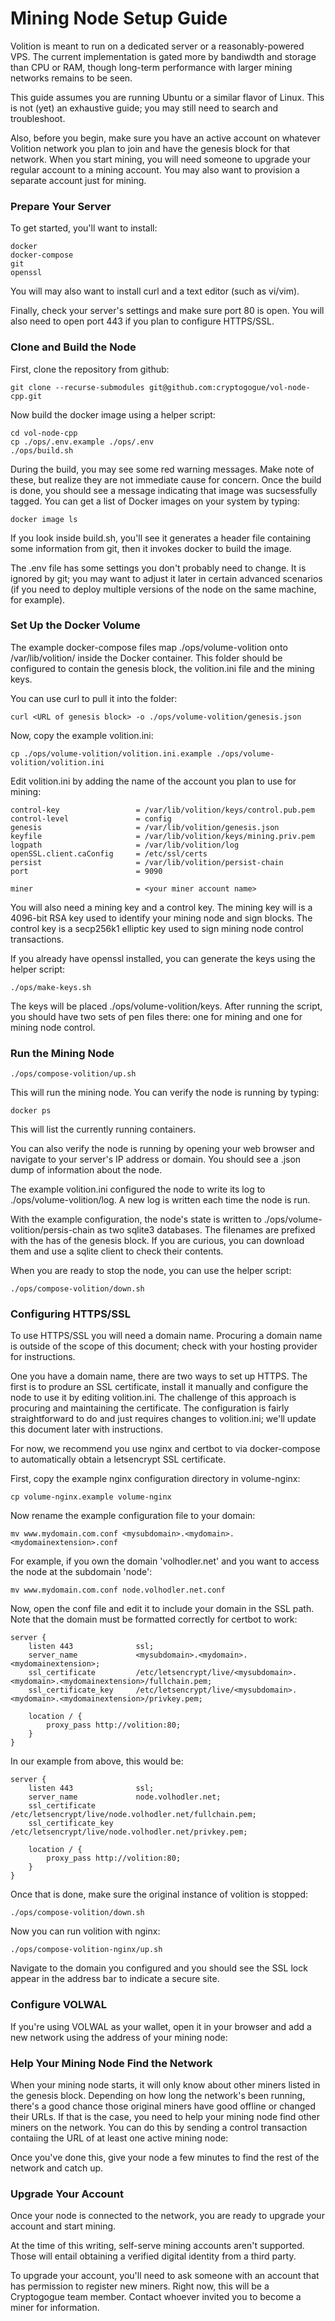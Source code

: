 # Mining Node Setup Guide

Volition is meant to run on a dedicated server or a reasonably-powered VPS. The current implementation is  gated more by bandiwdth and storage than CPU or RAM, though long-term performance with larger mining networks remains to be seen.

This guide assumes you are running Ubuntu or a similar flavor of Linux. This is not (yet) an exhaustive guide; you may still need to search and troubleshoot.

Also, before you begin, make sure you have an active account on whatever Volition network you plan to join and have the genesis block for that network. When you start mining, you will need someone to upgrade your regular account to a mining account. You may also want to provision a separate account just for mining.

### Prepare Your Server

To get started, you'll want to install:

```
docker
docker-compose
git
openssl
```

You will may also want to install curl and a text editor (such as vi/vim).

Finally, check your server's settings and make sure port 80 is open. You will also need to open port 443 if you plan to configure HTTPS/SSL.

### Clone and Build the Node

First, clone the repository from github:

```
git clone --recurse-submodules git@github.com:cryptogogue/vol-node-cpp.git
```

Now build the docker image using a helper script:

```
cd vol-node-cpp
cp ./ops/.env.example ./ops/.env
./ops/build.sh
```

During the build, you may see some red warning messages. Make note of these, but realize they are not immediate cause for concern. Once the build is done, you should see a message indicating that image was sucsessfully tagged. You can get a list of Docker images on your system by typing:

```
docker image ls
```

If you look inside build.sh, you'll see it generates a header file containing some information from git, then it invokes docker to build the image.

The .env file has some settings you don't probably need to change. It is ignored by git; you may want to adjust it later in certain advanced scenarios (if you need to deploy multiple versions of the node on the same machine, for example).

### Set Up the Docker Volume

The example docker-compose files map ./ops/volume-volition onto /var/lib/volition/ inside the Docker container. This folder should be configured to contain the genesis block, the volition.ini file and the mining keys.

You can use curl to pull it into the folder:

```
curl <URL of genesis block> -o ./ops/volume-volition/genesis.json
```

Now, copy the example volition.ini:

```
cp ./ops/volume-volition/volition.ini.example ./ops/volume-volition/volition.ini
```

Edit volition.ini by adding the name of the account you plan to use for mining:

```
control-key                 = /var/lib/volition/keys/control.pub.pem
control-level               = config
genesis                     = /var/lib/volition/genesis.json
keyfile                     = /var/lib/volition/keys/mining.priv.pem
logpath                     = /var/lib/volition/log
openSSL.client.caConfig     = /etc/ssl/certs
persist                     = /var/lib/volition/persist-chain
port                        = 9090

miner                       = <your miner account name>
```

You will also need a mining key and a control key. The mining key will is a 4096-bit RSA key used to identify your mining node and sign blocks. The control key is a secp256k1 elliptic key used to sign mining node control transactions.

If you already have openssl installed, you can generate the keys using the helper script:

```
./ops/make-keys.sh
```

The keys will be placed ./ops/volume-volition/keys. After running the script, you should have two sets of pen files there: one for mining and one for mining node control.

### Run the Mining Node

```
./ops/compose-volition/up.sh
```

This will run the mining node. You can verify the node is running by typing:

```
docker ps
```

This will list the currently running containers.

You can also verify the node is running by opening your web browser and navigate to your server's IP address or domain. You should see a .json dump of information about the node.

The example volition.ini configured the node to write its log to ./ops/volume-volition/log. A new log is written each time the node is run.

With the example configuration, the node's state is written to ./ops/volume-volition/persis-chain as two sqlite3 databases. The filenames are prefixed with the has of the genesis block. If you are curious, you can download them and use a sqlite client to check their contents.

When you are ready to stop the node, you can use the helper script:

```
./ops/compose-volition/down.sh
```

### Configuring HTTPS/SSL

To use HTTPS/SSL you will need a domain name. Procuring a domain name is outside of the scope of this document; check with your hosting provider for instructions.

One you have a domain name, there are two ways to set up HTTPS. The first is to produre an SSL certificate, install it manually and configure the node to use it by editing volition.ini. The challenge of this approach is procuring and maintaining the certificate. The configuration is fairly straightforward to do and just requires changes to volition.ini; we'll update this document later with instructions.

For now, we recommend you use nginx and certbot to via docker-compose to automatically obtain a letsencrypt SSL certificate.

First, copy the example nginx configuration directory in volume-nginx:

```
cp volume-nginx.example volume-nginx
```

Now rename the example configuration file to your domain:

```
mv www.mydomain.com.conf <mysubdomain>.<mydomain>.<mydomainextension>.conf
```

For example, if you own the domain 'volhodler.net' and you want to access the node at the subdomain 'node':

```
mv www.mydomain.com.conf node.volhodler.net.conf
```

Now, open the conf file and edit it to include your domain in the SSL path. Note that the domain must be formatted correctly for certbot to work:

```
server {
    listen 443              ssl;
    server_name             <mysubdomain>.<mydomain>.<mydomainextension>;
    ssl_certificate         /etc/letsencrypt/live/<mysubdomain>.<mydomain>.<mydomainextension>/fullchain.pem;
    ssl_certificate_key     /etc/letsencrypt/live/<mysubdomain>.<mydomain>.<mydomainextension>/privkey.pem;

    location / {
        proxy_pass http://volition:80;
    }
}
```

In our example from above, this would be:

```
server {
    listen 443              ssl;
    server_name             node.volhodler.net;
    ssl_certificate         /etc/letsencrypt/live/node.volhodler.net/fullchain.pem;
    ssl_certificate_key     /etc/letsencrypt/live/node.volhodler.net/privkey.pem;

    location / {
        proxy_pass http://volition:80;
    }
}
```

Once that is done, make sure the original instance of volition is stopped:

```
./ops/compose-volition/down.sh
```

Now you can run volition with nginx:

```
./ops/compose-volition-nginx/up.sh
```

Navigate to the domain you configured and you should see the SSL lock appear in the address bar to indicate a secure site.

### Configure VOLWAL

If you're using VOLWAL as your wallet, open it in your browser and add a new network using the address of your mining node:

### Help Your Mining Node Find the Network

When your mining node starts, it will only know about other miners listed in the genesis block. Depending on how long the network's been running, there's a good chance those original miners have good offline or changed their URLs. If that is the case, you need to help your mining node find other miners on the network. You can do this by sending a control transaction contaiing the URL of at least one active mining node:


Once you've done this, give your node a few minutes to find the rest of the network and catch up.

### Upgrade Your Account

Once your node is connected to the network, you are ready to upgrade your account and start mining.

At the time of this writing, self-serve mining accounts aren't supported. Those will entail obtaining a verified digital identity from a third party.

To upgrade your account, you'll need to ask someone with an account that has permission to register new miners. Right now, this will be a Cryptogogue team member. Contact whoever invited you to become a miner for information.
